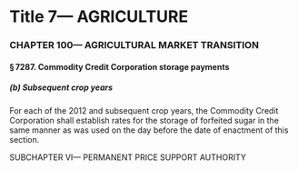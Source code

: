 
# Title 7— AGRICULTURE
### CHAPTER 100— AGRICULTURAL MARKET TRANSITION
#### § 7287. Commodity Credit Corporation storage payments
##### (b) Subsequent crop years

For each of the 2012 and subsequent crop years, the Commodity Credit Corporation shall establish rates for the storage of forfeited sugar in the same manner as was used on the day before the date of enactment of this section.

SUBCHAPTER VI— PERMANENT PRICE SUPPORT AUTHORITY
